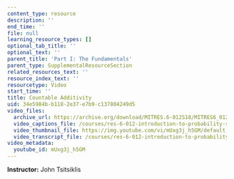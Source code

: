 ```yaml
---
content_type: resource
description: ''
end_time: ''
file: null
learning_resource_types: []
optional_tab_title: ''
optional_text: ''
parent_title: 'Part I: The Fundamentals'
parent_type: SupplementalResourceSection
related_resources_text: ''
resource_index_text: ''
resourcetype: Video
start_time: ''
title: Countable Additivity
uid: 34e5984b-b118-2e37-e7b9-c137804249d5
video_files:
  archive_url: https://archive.org/download/MITRES.6-012S18/MITRES6_012S18_L01-09_300k.mp4
  video_captions_file: /courses/res-6-012-introduction-to-probability-spring-2018/79102856d62f50f38b0bcbd2b7a4b0c6_mUxg3j_h5GM.vtt
  video_thumbnail_file: https://img.youtube.com/vi/mUxg3j_h5GM/default.jpg
  video_transcript_file: /courses/res-6-012-introduction-to-probability-spring-2018/1edd5d52d7d1906bc011c526c61bd3ab_mUxg3j_h5GM.pdf
video_metadata:
  youtube_id: mUxg3j_h5GM
---
```


**Instructor:** John Tsitsiklis
